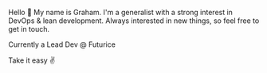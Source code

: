 Hello 👋 My name is Graham. I'm a generalist with a strong interest in DevOps & lean development. Always interested in new things, so feel free to get in touch.

Currently a Lead Dev @ Futurice

Take it easy :v: 
